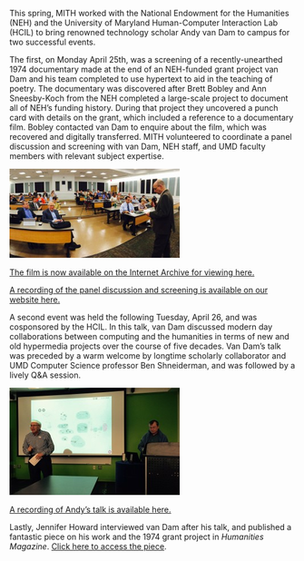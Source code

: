 This spring, MITH worked with the National Endowment for the Humanities (NEH) and the University of Maryland Human-Computer Interaction Lab (HCIL) to bring renowned technology scholar Andy van Dam to campus for two successful events.

The first, on Monday April 25th, was a screening of a recently-unearthed 1974 documentary made at the end of an NEH-funded grant project van Dam and his team completed to use hypertext to aid in the teaching of poetry. The documentary was discovered after Brett Bobley and Ann Sneesby-Koch from the NEH completed a large-scale project to document all of NEH’s funding history. During that project they uncovered a punch card with details on the grant, which included a reference to a documentary film. Bobley contacted van Dam to enquire about the film, which was recovered and digitally transferred. MITH volunteered to coordinate a panel discussion and screening with van Dam, NEH staff, and UMD faculty members with relevant subject expertise.

![MITH Director Neil Fraistat welcomes a packed crowd at the Monday April 25th panel and screening](../../images/2016-05-FullSizeRender-2-300x157.jpg)

[The film is now available on the Internet Archive for viewing here.](https://archive.org/details/AndyVanDamHypertextFilm)

[A recording of the panel discussion and screening is available on our website here.](http://mith.umd.edu/research/computer-science-and-the-humanities/)

A second event was held the following Tuesday, April 26, and was cosponsored by the HCIL. In this talk, van Dam discussed modern day collaborations between computing and the humanities in terms of new and old hypermedia projects over the course of five decades. Van Dam’s talk was preceded by a warm welcome by longtime scholarly collaborator and UMD Computer Science professor Ben Shneiderman, and was followed by a lively Q&A session.

![Ben Shneiderman introduces van Dam at the April 26th Digital Dialogue](../../images/2016-05-FullSizeRender-300x189.jpg)

[A recording of Andy’s talk is available here.](http://mith.umd.edu/dialogues/dd-spring-2016-andy-van-dam/)

Lastly, Jennifer Howard interviewed van Dam after his talk, and published a fantastic piece on his work and the 1974 grant project in _Humanities Magazine_. [Click here to access the piece](http://www.neh.gov/humanities/2016/spring/feature/computers-in-english-class-circa-1974).